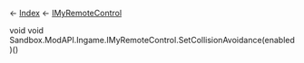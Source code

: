 ← [Index](Api-Index) ← [IMyRemoteControl](Sandbox.ModAPI.Ingame.IMyRemoteControl)

void void Sandbox.ModAPI.Ingame.IMyRemoteControl.SetCollisionAvoidance(enabled)()